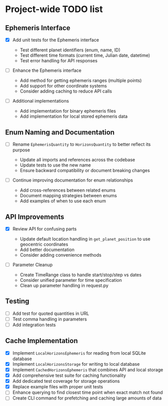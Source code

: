 # Project-wide TODO list

## Ephemeris Interface

- [X] Add unit tests for the Ephemeris interface
  - Test different planet identifiers (enum, name, ID)
  - Test different time formats (current time, Julian date, datetime)
  - Test error handling for API responses

- [ ] Enhance the Ephemeris interface
  - Add method for getting ephemeris ranges (multiple points)
  - Add support for other coordinate systems
  - Consider adding caching to reduce API calls

- [ ] Additional implementations
  - Add implementation for binary ephemeris files
  - Add implementation for local stored ephemeris data

## Enum Naming and Documentation

- [ ] Rename `EphemerisQuantity` to `HorizonsQuantity` to better reflect its purpose
  - Update all imports and references across the codebase
  - Update tests to use the new name
  - Ensure backward compatibility or document breaking changes

- [ ] Continue improving documentation for enum relationships
  - Add cross-references between related enums
  - Document mapping strategies between enums
  - Add examples of when to use each enum

## API Improvements

- [X] Review API for confusing parts
  - Update default location handling in `get_planet_position` to use geocentric coordinates
  - Add better documentation
  - Consider adding convenience methods

- [ ] Parameter Cleanup
  - Create TimeRange class to handle start/stop/step vs dates
  - Consider unified parameter for time specification
  - Clean up parameter handling in request.py

## Testing

- [ ] Add test for quoted quantities in URL
- [ ] Test comma handling in parameters
- [ ] Add integration tests

## Cache Implementation
- [X] Implement `LocalHorizonsEphemeris` for reading from local SQLite database
- [X] Implement `LocalHorizonsStorage` for writing to local database
- [X] Implement `CachedHorizonsEphemeris` that combines API and local storage
- [X] Add comprehensive test suite for caching functionality
- [X] Add dedicated test coverage for storage operations
- [X] Replace example files with proper unit tests
- [ ] Enhance querying to find closest time point when exact match not found
- [ ] Create CLI command for prefetching and caching large amounts of data
